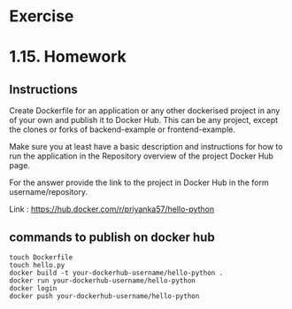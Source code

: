 # Exercise
# 1.15. Homework
## Instructions
Create Dockerfile for an application or any other dockerised project in any of your own and publish it to Docker Hub. This can be any project, except the clones or forks of backend-example or frontend-example.

Make sure you at least have a basic description and instructions for how to run the application in the Repository overview of the project Docker Hub page.

For the answer provide the link to the project in Docker Hub in the form username/repository.

Link : https://hub.docker.com/r/priyanka57/hello-python

## commands to publish on docker hub

```
touch Dockerfile
touch hello.py
docker build -t your-dockerhub-username/hello-python .
docker run your-dockerhub-username/hello-python
docker login
docker push your-dockerhub-username/hello-python

```